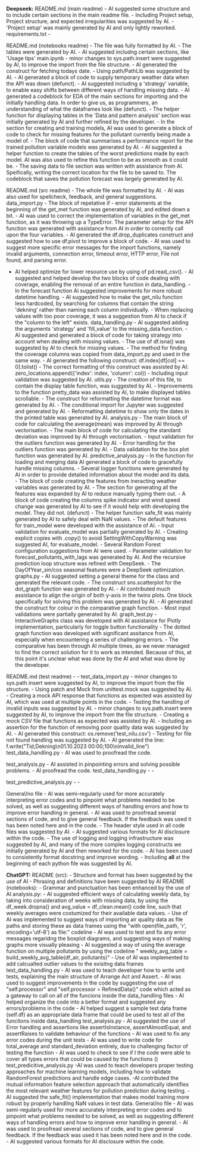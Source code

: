 **Deepseek:** 
README.md (main readme)
    - AI suggested some structure and to include certain sections in the main readme file. 
    - Including Project setup, Project structure, and expected irregularities was suggested by AI.
    - 'Project setup' was mainly generated by AI and only lightly reworked.
requirements.txt
    - 

README.md (notebooks readme)
    - The file was fully formatted by AI.
    - The tables were generated by AI. 
    - AI suggested includng certain sections, like 'Usage tips'
main.ipynb
    - minor changes to sys.path.insert were suggested by AI, to improve the import from the file structure.
    - AI generated the construct for fetching todays date.
    - Using path/PathLib was suggested by AI.
    - AI generated a block of code to supply temporary weather data when the API was down (defunct).
    - AI suggested including a 'strategy' variable, to enable easy shifts between different ways of handling missing data.
    - AI generated a codeblock for EDA of the main sections for importing and the initially handling data. In order to give us, as programmers, an understanding of what the dataframes look like (defunct).
    - The helper function for displaying tables in the 'Data and pattern analysis' section was initially generated by AI and further refined by the developer. 
    - In the section for creating and training models, AI was used to generate a block of code to check for missing features for the pollutant currently being made a model of.
    - The block of code that summarises a performance report for the trained pollution variable models was generated by AI.
    - AI suggested a helper function to create the tables of the worst predictions made by each model. AI was also used to refine this function to be as smooth as it could be.
    - The saving data to file section was written with assistance from AI. Speifically, writing the correct location for the file to be saved to. The codeblock that saves the pollution forecast was largely generated by AI.

README.md (src readme)
    - The whole file was formatted by AI.
    - AI was also used for spellcheck, feedback, and general suggestions. 
data_import.py
    - The block of repetative if - error statements at the beginning of the get_met function was generated by AI, and edited down a bit. 
    - AI was used to correct the implementation of variables in the get_met function, as it was throwing up a TypeError. The parameter setup for the API function was generated with assistance from AI in order to correctly call upon the four variables.
    - AI generated the df.drop_duplicates construct and suggested how to use df.pivot to improve a block of code.
    - AI was used to suggest more specific error messages for the import functions, namely invalid arguments, connection error, timeout error, HTTP error, File not found, and parsing error.
   - AI helped optimize for lower resource use by using of pd.read_csv().
    - AI suggested and helped develop the two blocks of code dealing with coverage, enabling the removal of an entire function in data_handling.
    - In the forecast function Ai suggested improvements for more robust datetime handling.
    - AI suggested how to make the get_nilu function less hardcoded, by searching for columns that contain the string 'dekning' rather than naming each column individually.
    - When replacing values with too poor coverage, it was a suggestion from AI to check if the "column to the left" exists.
data_handling.py
    - AI suggested adding the arguments 'strategy' and 'fill_value' to the missing_data function. 
    - AI suggested and generated a block of code for taking strategy into account when dealing with missing values.
    - The use of df.isna() was suggested by AI to check for missing values.
    - The method for finding the coverage columns was copied from data_import.py and used in the same way.
    - AI generated the following construct: df.index[df[col] == 0].tolist()
    - The correct formatting of this construct was assisted by AI: zero_locations.append({'index': index, 'column': col})
    - Including input validation was suggested by AI.
utils.py
    - The creation of this file, to contain the display table function, was suggested by AI.
    - Improvements to the function pretty_data was assisted by AI, to make displayed tables scrollable.
    - The construct for reformatting the datetime format was generated by AI.
    - The conditional import for Jupyter was suggested and generated by AI.
    - Reformatting datetime to show only the dates in the printed table was generated by AI.
analysis.py
    - The main block of code for calculating the average(mean) was improved by AI through vectorisation.
    - The main block of code for calculating the standard deviation was improved by AI through vectorisation.
    - Input validation for the outliers function was generated by AI.
    - Error handling for the outliers function was generated by AI.
    - Data validation for the box plot function was generated by AI.
predictive_analysis.py
    - In the function for loading and merging data AI generated a block of code to gracefully handle missing columns.
    - Several logger functions were generated by AI in order to provide detailed information about the model and its data.
    - The block of code creating the features from ineracting weather variables was generated by AI.
    - The section for generating all the features was expanded by AI to reduce manually typing them out.
    - A block of code creating the columns spike indicator and wind speed change was generated by AI to see if it would help with developing the model. They did not. (defunct)
    - The helper function safe_fit was mainly generated by AI to safely deal with NaN values. 
    - The default features for train_model were developed with the assistance of AI.
    - Input validation for evaluate_model was partially generated by AI. 
    - Creating explicit copies with .copy() to avoid SettingWithCopyWarning was suggested AI, for evaluate_model.
    - Several Random Forest configuration suggestions from AI were used.
    - Parameter validation for forecast_pollutants_with_lags was generated by AI. And the recursive prediction loop structure was refined with DeepSeek.
    - The DayOfYear_sin/cos seasonal features were a DeepSeek optimization.
graphs.py
    - AI suggested setting a general theme for the class and generated the relevant code.
    - The construct sns.scatterplot for the dot_graph function was generated by AI.
    - AI contributed much assistance to align the origin of both y-axis in the twinx plots. One block specifically for solving this problem was generated by AI.
    - AI generated the construct for colour in the comparative graph function. 
    - Most input validations were partially generated by AI.
graph_test.py
    - InteractiveGraphs class was developed with AI assistance for Plotly implementation, particularly for toggle button functionality
    - The dotted graph function was developed with significant assitance from AI, especially when encountering a series of challenging errors.
    - The comparative has been through AI multiple times, as we never managed to find the correct solution for it to work as intended. Because of this, at this point it's unclear what was done by the AI and what was done by the developer.

README.md (test readme)
    - 
    - 
test_data_import.py
    - minor changes to sys.path.insert were suggested by AI, to improve the import from the file structure.
    - Using patch and Mock from unittest.mock was suggested by AI.
    - Creating a mock API response that functions as expected was assisted by AI, which was used at multiple points in the code.
    - Testing the handling of invalid inputs was suggested by AI.
    - minor changes to sys.path.insert were suggested by AI, to improve the import from the file structure.
    - Creating a mock CSV file that functions as expected was assisted by AI.
    - Including an assertion for the function of removing poor quality data was suggested by AI.
    - AI generated this construct: os.remove('test_nilu.csv')
    - Testing for file not found handling was suggested by AI.
    - AI generated the line: f.write("Tid;Dekning\n01.10.2023 00:00;100\ninvalid_line")
test_data_handling.py
    - AI was used to proofread the code.

test_analysis.py
    - AI assisted in pinpointing errors and solving possible problems.
    - AI proofread the code.
test_data_handling.py
    - 
    -

test_predictive_analysis.py
    - 
    - 
    

General/no file
    - AI was semi-regularly used for more accurately interpreting error codes and to pinpoint what problems needed to be solved, as well as suggesting different ways of handling errors and how to improve error handling in general.
    - AI was used to proofread several sections of code, and to give general feedback. If the feedback was used it has been noted here and in the code. 
    - The header style used in all code files was suggested by AI. 
    - AI suggested various formats for AI disclosure within the code.
    - The use of logging and logging infrastructure was suggested by AI, and many of the more complex logging constructs we initially generated by AI and then reworked for the code.
    - AI has been used to consistently format docstring and improve wording. 
    - Including __all__ at the beginning of each python file was suggested by AI.

**ChatGPT:** 
README (src):
    - Structure and format has been suggested by the use of AI 
    - Phrasing and definitions have been suggested by AI
README (notebooks): 
    - Grammar and punctuation has been enhanced by the use of AI
analysis.py:
    - AI suggested efficient ways of calculating weekly data, by taking into consideration of weeks with missing data, by using the df_week.dropna() and avg_value = df_clean.mean() code line, such that weekly averages were costumized for their available data values. 
    - Use of AI was implemented to suggest ways of importing air quality data as file paths and storing these as data frames using the "with open(file_path, 'r', encoding='utf-8') as file:" codeline
    - AI was used to test and fix any error messages regaridng the boxplot diagrams, and suggesting ways of making graphs more visually pleasing 
    - AI suggested a way of using the average function on multiple pollutants by using the codeline " weekly_avg_table = build_weekly_avg_table(df_air, pollutants)"
    - Use of AI was implemented to add calcualted outlier values to the exisitng data frames
test_data_handling.py
    - AI was used to teach developer how to write unit tests, explaining the main structure of Arrange Act and Assert. 
    - AI was used to suggest improvements in the code by suggesting the use of "self.processor" and "self.processor = RefinedData()" code which acted as a gateway to call on all of the funcions inside the data_handling files
    - AI helped organize the code into a better format and suggested any errors/problems in the code
    - AI helped suggest a sample test data frame (self.df) as an appropriate data frame that could be used to test all of the funcitons inside data_handling
test_analysis.py
    - AI suggested the use of Error handling and assertions like assertIsInstance, assertAlmostEqual, and assertRaises to validate behaviour of the functions
    - AI was used to fix any error codes during the unit tests 
    - AI was used to write code for total_average and standard_deviation entirely, due to challenging factor of testing the function
    - AI was used to check to see if I the code were able to cover all types errors that could be caused by the functions ()
test_predicitive_analysis.py
    -AI was used to teach developers proper testing approaches for machine learning models, including how to validate RandomForest predictions and handle edge cases.
    -AI contributed the mutual information feature selection approach that automatically identifies the most relevant weather features for pollution prediction during testing.
    -AI suggested the safe_fit() implementation that makes model training more robust by properly handling NaN values in test data.
General/no file
    - AI was semi-regularly used for more accurately interpreting error codes and to pinpoint what problems needed to be solved, as well as suggesting different ways of handling errors and how to improve error handling in general.
    - AI was used to proofread several sections of code, and to give general feedback. If the feedback was used it has been noted here and in the code. 
    - AI suggested various formats for AI disclosure within the code.